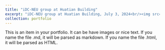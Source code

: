 ```yaml
---
title: "iDC-NEU group at Huatian Building"
excerpt: "iDC-NEU group at Huatian Building, July 3, 2024<br/><img src='/images/2024-summer.jpeg'>"
collection: portfolio
---
```


This is an item in your portfolio. It can be have images or nice text. If you name the file .md, it will be parsed as markdown. If you name the file .html, it will be parsed as HTML. 
